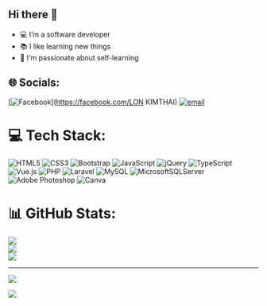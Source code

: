 ## Hi there 👋

- 💻 I’m a software developer  
- 📚 I like learning new things  
- 🧠 I'm passionate about self-learning  

## 🌐 Socials:
[![Facebook](https://img.shields.io/badge/Facebook-%231877F2.svg?logo=Facebook&logoColor=white)](https://facebook.com/LON KIMTHAI) [![email](https://img.shields.io/badge/Email-D14836?logo=gmail&logoColor=white)](mailto:kimthaibmc2017@gmail.com) 

# 💻 Tech Stack:
![HTML5](https://img.shields.io/badge/html5-%23E34F26.svg?style=for-the-badge&logo=html5&logoColor=white) ![CSS3](https://img.shields.io/badge/css3-%231572B6.svg?style=for-the-badge&logo=css3&logoColor=white) ![Bootstrap](https://img.shields.io/badge/bootstrap-%238511FA.svg?style=for-the-badge&logo=bootstrap&logoColor=white) ![JavaScript](https://img.shields.io/badge/javascript-%23323330.svg?style=for-the-badge&logo=javascript&logoColor=%23F7DF1E) ![jQuery](https://img.shields.io/badge/jquery-%230769AD.svg?style=for-the-badge&logo=jquery&logoColor=white) ![TypeScript](https://img.shields.io/badge/typescript-%23007ACC.svg?style=for-the-badge&logo=typescript&logoColor=white) ![Vue.js](https://img.shields.io/badge/vue.js-%2335495e.svg?style=for-the-badge&logo=vuedotjs&logoColor=%234FC08D) ![PHP](https://img.shields.io/badge/php-%23777BB4.svg?style=for-the-badge&logo=php&logoColor=white) ![Laravel](https://img.shields.io/badge/laravel-%23FF2D20.svg?style=for-the-badge&logo=laravel&logoColor=white) ![MySQL](https://img.shields.io/badge/mysql-4479A1.svg?style=for-the-badge&logo=mysql&logoColor=white) ![MicrosoftSQLServer](https://img.shields.io/badge/Microsoft%20SQL%20Server-CC2927?style=for-the-badge&logo=microsoft%20sql%20server&logoColor=white) ![Adobe Photoshop](https://img.shields.io/badge/adobe%20photoshop-%2331A8FF.svg?style=for-the-badge&logo=adobe%20photoshop&logoColor=white) ![Canva](https://img.shields.io/badge/Canva-%2300C4CC.svg?style=for-the-badge&logo=Canva&logoColor=white)
# 📊 GitHub Stats:
![](https://github-readme-stats.vercel.app/api?username=thaiCEO&theme=default&hide_border=false&include_all_commits=false&count_private=false)<br/>
![](https://nirzak-streak-stats.vercel.app/?user=thaiCEO&theme=default&hide_border=false)<br/>
![](https://github-readme-stats.vercel.app/api/top-langs/?username=thaiCEO&theme=default&hide_border=false&include_all_commits=false&count_private=false&layout=compact)

---
[![](https://visitcount.itsvg.in/api?id=thaiCEO&icon=0&color=0)](https://visitcount.itsvg.in)

![](https://komarev.com/ghpvc/?username=thaiCEO&color=blue&style=for-the-badge)

<!-- Proudly created with GPRM ( https://gprm.itsvg.in ) -->
